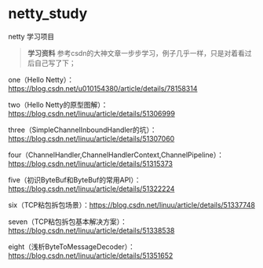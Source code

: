 # netty_study
netty 学习项目

> **学习资料** 参考csdn的大神文章一步步学习，例子几乎一样，只是对着看过后自己写了下；

one（Hello Netty）：https://blog.csdn.net/u010154380/article/details/78158314

two（Hello Netty的原型图解）：https://blog.csdn.net/linuu/article/details/51306999

three（SimpleChannelInboundHandler的坑）：https://blog.csdn.net/linuu/article/details/51307060

four（ChannelHandler,ChannelHandlerContext,ChannelPipeline）：https://blog.csdn.net/linuu/article/details/51315373

five（初识ByteBuf和ByteBuf的常用API）：https://blog.csdn.net/linuu/article/details/51322224

six（TCP粘包拆包场景）：https://blog.csdn.net/linuu/article/details/51337748

seven（TCP粘包拆包基本解决方案）：https://blog.csdn.net/linuu/article/details/51338538

eight（浅析ByteToMessageDecoder）：https://blog.csdn.net/linuu/article/details/51351652